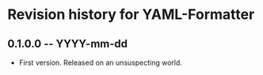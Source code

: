 # Revision history for YAML-Formatter

## 0.1.0.0 -- YYYY-mm-dd

* First version. Released on an unsuspecting world.
